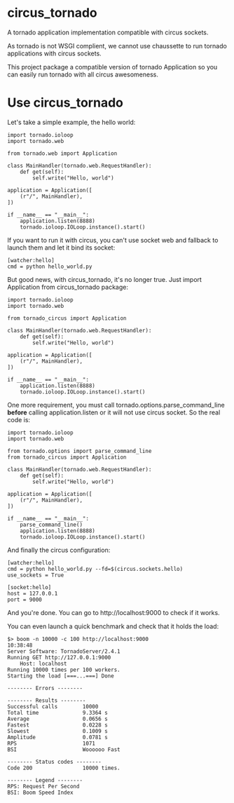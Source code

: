 circus_tornado
==============

A tornado application implementation compatible with circus sockets.

As tornado is not WSGI complient, we cannot use chaussette to run tornado
applications with circus sockets.

This project package a compatible version of tornado Application so you can
easily run tornado with all circus awesomeness.

Use circus_tornado
==================

Let's take a simple example, the hello world:

    import tornado.ioloop
    import tornado.web

    from tornado.web import Application

    class MainHandler(tornado.web.RequestHandler):
        def get(self):
            self.write("Hello, world")

    application = Application([
        (r"/", MainHandler),
    ])

    if __name__ == "__main__":
        application.listen(8888)
        tornado.ioloop.IOLoop.instance().start()

If you want to run it with circus, you can't use socket web and fallback to
launch them and let it bind its socket:

    [watcher:hello]
    cmd = python hello_world.py

But good news, with circus_tornado, it's no longer true. Just import Application
from circus_tornado package:

    import tornado.ioloop
    import tornado.web

    from tornado_circus import Application

    class MainHandler(tornado.web.RequestHandler):
        def get(self):
            self.write("Hello, world")

    application = Application([
        (r"/", MainHandler),
    ])

    if __name__ == "__main__":
        application.listen(8888)
        tornado.ioloop.IOLoop.instance().start()

One more requirement, you must call tornado.options.parse_command_line
**before** calling application.listen or it will not use circus socket. So the
real code is:

    import tornado.ioloop
    import tornado.web

    from tornado.options import parse_command_line
    from tornado_circus import Application

    class MainHandler(tornado.web.RequestHandler):
        def get(self):
            self.write("Hello, world")

    application = Application([
        (r"/", MainHandler),
    ])

    if __name__ == "__main__":
        parse_command_line()
        application.listen(8888)
        tornado.ioloop.IOLoop.instance().start()

And finally the circus configuration:

    [watcher:hello]
    cmd = python hello_world.py --fd=$(circus.sockets.hello)
    use_sockets = True

    [socket:hello]
    host = 127.0.0.1
    port = 9000

And you're done. You can go to http://localhost:9000 to check if it works.

You can even launch a quick benchmark and check that it holds the load:

    $> boom -n 10000 -c 100 http://localhost:9000                       10:38:48
    Server Software: TornadoServer/2.4.1
    Running GET http://127.0.0.1:9000
        Host: localhost
    Running 10000 times per 100 workers.
    Starting the load [===...===] Done

    -------- Errors --------

    -------- Results --------
    Successful calls        10000
    Total time              9.3364 s
    Average                 0.0656 s
    Fastest                 0.0228 s
    Slowest                 0.1009 s
    Amplitude               0.0781 s
    RPS                     1071
    BSI                     Woooooo Fast

    -------- Status codes --------
    Code 200                10000 times.

    -------- Legend --------
    RPS: Request Per Second
    BSI: Boom Speed Index

